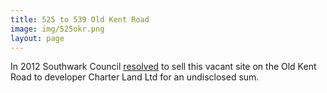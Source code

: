 ```yaml
---
title: 525 to 539 Old Kent Road 
image: img/525okr.png
layout: page
---
```

In 2012 Southwark Council [resolved](https://moderngov.southwark.gov.uk/mgIssueHistoryHome.aspx?IId=50000690&Opt=0) to sell this vacant site on the Old Kent Road to developer Charter Land Ltd for an undisclosed sum. 

